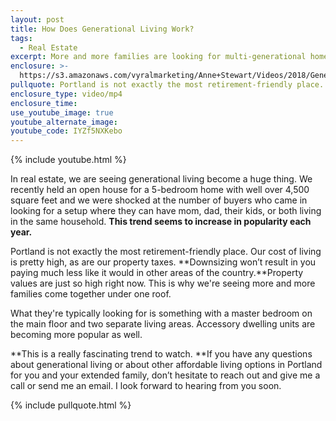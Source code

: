```yaml
---
layout: post
title: How Does Generational Living Work?
tags:
  - Real Estate
excerpt: More and more families are looking for multi-generational homes. Here’s why.
enclosure: >-
  https://s3.amazonaws.com/vyralmarketing/Anne+Stewart/Videos/2018/Generational+Living+Is+On+The+Rise+-+Oregon+Real+Estate+Agent.mp4
pullquote: Portland is not exactly the most retirement-friendly place.
enclosure_type: video/mp4
enclosure_time:
use_youtube_image: true
youtube_alternate_image:
youtube_code: IYZf5NXKebo
---
```


{% include youtube.html %}

In real estate, we are seeing generational living become a huge thing. We recently held an open house for a 5-bedroom home with well over 4,500 square feet and we were shocked at the number of buyers who came in looking for a setup where they can have mom, dad, their kids, or both living in the same household. **This trend seems to increase in popularity each year.**

Portland is not exactly the most retirement-friendly place. Our cost of living is pretty high, as are our property taxes.&nbsp;**Downsizing won’t result in you paying much less like it would in other areas of the country.**Property values are just so high right now. This is why we're seeing more and more families come together under one roof.

What they're typically looking for is something with a master bedroom on the main floor and two separate living areas. Accessory dwelling units are becoming more popular as well.

**This is a really fascinating trend to watch.&nbsp;**If you have any questions about generational living or about other affordable living options in Portland for you and your extended family, don’t hesitate to reach out and give me a call or send me an email. I look forward to hearing from you soon.

{% include pullquote.html %}